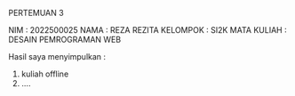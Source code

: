 PERTEMUAN 3

NIM : 2022500025
NAMA : REZA REZITA
KELOMPOK : SI2K
MATA KULIAH : DESAIN PEMROGRAMAN WEB

Hasil saya menyimpulkan : 
1) kuliah offline
2) ....
